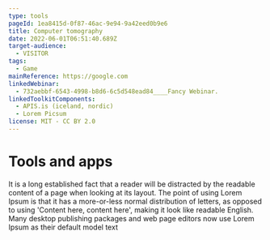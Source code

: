 ```yaml
---
type: tools
pageId: 1ea8415d-0f87-46ac-9e94-9a42eed0b9e6
title: Computer tomography
date: 2022-06-01T06:51:40.689Z
target-audience:
  - VISITOR
tags:
  - Game
mainReference: https://google.com
linkedWebinar:
  - 732aebbf-6543-4998-b8d6-6c5d548ead84____Fancy Webinar.
linkedToolkitComponents:
  - APIS.is (iceland, nordic)
  - Lorem Picsum
license: MIT - CC BY 2.0
---
```

# Tools and apps

It is a long established fact that a reader will be distracted by the readable content of a page when looking at its layout. The point of using Lorem Ipsum is that it has a more-or-less normal distribution of letters, as opposed to using 'Content here, content here', making it look like readable English. Many desktop publishing packages and web page editors now use Lorem Ipsum as their default model text